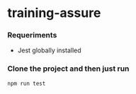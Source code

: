 # training-assure
### Requeriments
  * Jest globally installed
### Clone the project and then just run
```
npm run test
```
